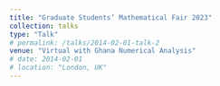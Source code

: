```yaml
---
title: "Graduate Students’ Mathematical Fair 2023"
collection: talks
type: "Talk"
# permalink: /talks/2014-02-01-talk-2
venue: "Virtual with Ghana Numerical Analysis"
# date: 2014-02-01
# location: "London, UK"
---
```


<!-- [More information here](http://example2.com)

This is a description of your talk, which is a markdown files that can be all markdown-ified like any other post. Yay markdown! -->
